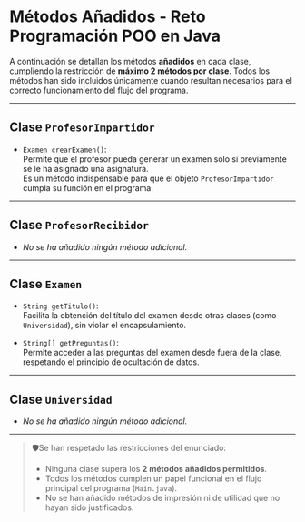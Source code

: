 # Métodos Añadidos - Reto Programación POO en Java

A continuación se detallan los métodos **añadidos** en cada clase, cumpliendo la restricción de **máximo 2 métodos por clase**. Todos los métodos han sido incluidos únicamente cuando resultan necesarios para el correcto funcionamiento del flujo del programa.

---

## Clase `ProfesorImpartidor`

- `Examen crearExamen()`:  
  Permite que el profesor pueda generar un examen solo si previamente se le ha asignado una asignatura.  
  Es un método indispensable para que el objeto `ProfesorImpartidor` cumpla su función en el programa.

---

## Clase `ProfesorRecibidor`

- *No se ha añadido ningún método adicional.*

---

## Clase `Examen`

- `String getTitulo()`:  
  Facilita la obtención del título del examen desde otras clases (como `Universidad`), sin violar el encapsulamiento.

- `String[] getPreguntas()`:  
  Permite acceder a las preguntas del examen desde fuera de la clase, respetando el principio de ocultación de datos.

---

## Clase `Universidad`

- *No se ha añadido ningún método adicional.*

---

> 🛡️Se han respetado las restricciones del enunciado:  
> - Ninguna clase supera los **2 métodos añadidos permitidos**.  
> - Todos los métodos cumplen un papel funcional en el flujo principal del programa (`Main.java`).  
> - No se han añadido métodos de impresión ni de utilidad que no hayan sido justificados.
